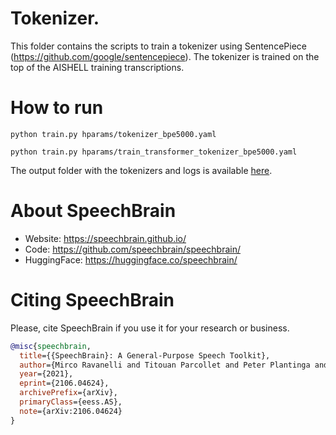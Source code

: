 # Tokenizer.
This folder contains the scripts to train a tokenizer using SentencePiece (https://github.com/google/sentencepiece).
The tokenizer is trained on the top of the AISHELL training transcriptions.

# How to run
`python train.py hparams/tokenizer_bpe5000.yaml`

`python train.py hparams/train_transformer_tokenizer_bpe5000.yaml`

The output folder with the tokenizers and logs is available [here](https://www.dropbox.com/sh/gh1qyf833t7h3op/AADG0y1bGGIL4yufsXtuBgXma?dl=0).

# **About SpeechBrain**
- Website: https://speechbrain.github.io/
- Code: https://github.com/speechbrain/speechbrain/
- HuggingFace: https://huggingface.co/speechbrain/


# **Citing SpeechBrain**
Please, cite SpeechBrain if you use it for your research or business.

```bibtex
@misc{speechbrain,
  title={{SpeechBrain}: A General-Purpose Speech Toolkit},
  author={Mirco Ravanelli and Titouan Parcollet and Peter Plantinga and Aku Rouhe and Samuele Cornell and Loren Lugosch and Cem Subakan and Nauman Dawalatabad and Abdelwahab Heba and Jianyuan Zhong and Ju-Chieh Chou and Sung-Lin Yeh and Szu-Wei Fu and Chien-Feng Liao and Elena Rastorgueva and François Grondin and William Aris and Hwidong Na and Yan Gao and Renato De Mori and Yoshua Bengio},
  year={2021},
  eprint={2106.04624},
  archivePrefix={arXiv},
  primaryClass={eess.AS},
  note={arXiv:2106.04624}
}
```
